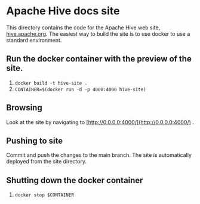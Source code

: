 <!--
{% comment %}
Licensed to the Apache Software Foundation (ASF) under one or more
contributor license agreements.  See the NOTICE file distributed with
this work for additional information regarding copyright ownership.
The ASF licenses this file to you under the Apache License, Version 2.0
(the "License"); you may not use this file except in compliance with
the License.  You may obtain a copy of the License at
http://www.apache.org/licenses/LICENSE-2.0
Unless required by applicable law or agreed to in writing, software
distributed under the License is distributed on an "AS IS" BASIS,
WITHOUT WARRANTIES OR CONDITIONS OF ANY KIND, either express or implied.
See the License for the specific language governing permissions and
limitations under the License.
{% endcomment %}
-->

# Apache Hive docs site

This directory contains the code for the Apache Hive web site,
[hive.apache.org](https://hive.apache.org/). The easiest way to build
the site is to use docker to use a standard environment.

## Run the docker container with the preview of the site.

1. `docker build -t hive-site .`
2. `CONTAINER=$(docker run -d -p 4000:4000 hive-site)`

## Browsing

Look at the site by navigating to
[http://0.0.0.0:4000/](http://0.0.0.0:4000/) .

## Pushing to site

Commit and push the changes to the main branch. The site is automatically deployed
from the site directory.

## Shutting down the docker container

1. `docker stop $CONTAINER`
